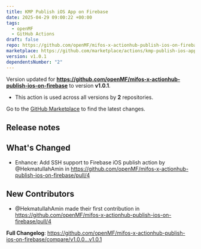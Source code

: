 ```yaml
---
title: KMP Publish iOS App on Firebase
date: 2025-04-29 09:00:22 +00:00
tags:
  - openMF
  - GitHub Actions
draft: false
repo: https://github.com/openMF/mifos-x-actionhub-publish-ios-on-firebase
marketplace: https://github.com/marketplace/actions/kmp-publish-ios-app-on-firebase
version: v1.0.1
dependentsNumber: "2"
---
```



Version updated for **https://github.com/openMF/mifos-x-actionhub-publish-ios-on-firebase** to version **v1.0.1**.
- This action is used across all versions by **2** repositories.

Go to the [GitHub Marketplace](https://github.com/marketplace/actions/kmp-publish-ios-app-on-firebase) to find the latest changes.

## Release notes

## What's Changed
* Enhance: Add SSH support to Firebase iOS publish action by @HekmatullahAmin in https://github.com/openMF/mifos-x-actionhub-publish-ios-on-firebase/pull/4

## New Contributors
* @HekmatullahAmin made their first contribution in https://github.com/openMF/mifos-x-actionhub-publish-ios-on-firebase/pull/4

**Full Changelog**: https://github.com/openMF/mifos-x-actionhub-publish-ios-on-firebase/compare/v1.0.0...v1.0.1
